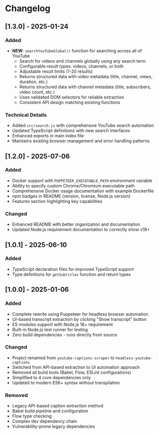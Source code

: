 # Changelog

## [1.3.0] - 2025-01-24

### Added
- **NEW**: `searchYouTubeGlobal()` function for searching across all of YouTube
  - Search for videos and channels globally using any search term
  - Configurable result types: videos, channels, or both
  - Adjustable result limits (1-20 results)
  - Returns structured data with video metadata (title, channel, views, duration, etc.)
  - Returns structured data with channel metadata (title, subscribers, video count, etc.)
  - Uses validated DOM selectors for reliable extraction
  - Consistent API design matching existing functions

### Technical Details
- Added `src/search.js` with comprehensive YouTube search automation
- Updated TypeScript definitions with new search interfaces
- Enhanced exports in main index file
- Maintains existing browser management and error handling patterns

## [1.2.0] - 2025-07-06

### Added
- Docker support with `PUPPETEER_EXECUTABLE_PATH` environment variable
- Ability to specify custom Chrome/Chromium executable path
- Comprehensive Docker usage documentation with example Dockerfile
- npm badges in README (version, license, Node.js version)
- Features section highlighting key capabilities

### Changed
- Enhanced README with better organization and documentation
- Updated Node.js requirement documentation to correctly show v18+

## [1.0.1] - 2025-06-10

### Added
- TypeScript declaration files for improved TypeScript support
- Type definitions for `getSubtitles` function and return types

## [1.0.0] - 2025-01-06

### Added
- Complete rewrite using Puppeteer for headless browser automation
- UI-based transcript extraction by clicking "Show transcript" button
- ES modules support with Node.js 18+ requirement
- Built-in Node.js test runner for testing
- Zero build dependencies - runs directly from source

### Changed
- Project renamed from `youtube-captions-scraper` to `headless-youtube-captions`
- Switched from API-based extraction to UI automation approach
- Removed all build tools (Babel, Flow, ESLint configurations)
- Simplified to 4 core dependencies only
- Updated to modern ES6+ syntax without transpilation

### Removed
- Legacy API-based caption extraction method
- Babel build pipeline and configuration
- Flow type checking
- Complex dev dependency chain
- Vulnerability-prone legacy dependencies
